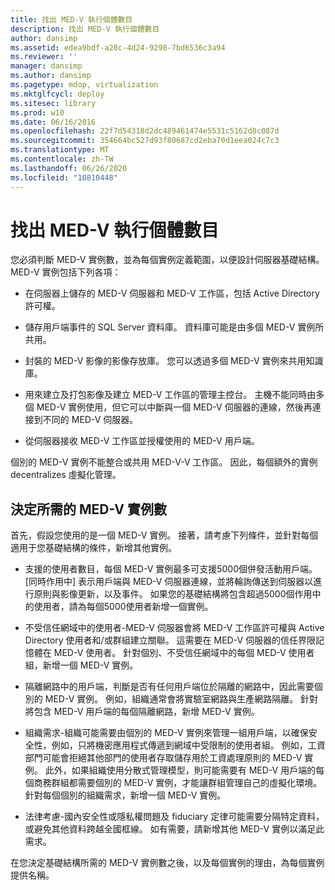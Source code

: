 ```yaml
---
title: 找出 MED-V 執行個體數目
description: 找出 MED-V 執行個體數目
author: dansimp
ms.assetid: edea9bdf-a28c-4d24-9298-7bd6536c3a94
ms.reviewer: ''
manager: dansimp
ms.author: dansimp
ms.pagetype: mdop, virtualization
ms.mktglfcycl: deploy
ms.sitesec: library
ms.prod: w10
ms.date: 06/16/2016
ms.openlocfilehash: 22f7d54318d2dc489461474e5531c5162d8c087d
ms.sourcegitcommit: 354664bc527d93f80687cd2eba70d1eea024c7c3
ms.translationtype: MT
ms.contentlocale: zh-TW
ms.lasthandoff: 06/26/2020
ms.locfileid: "10810448"
---
```

# 找出 MED-V 執行個體數目


您必須判斷 MED-V 實例數，並為每個實例定義範圍，以便設計伺服器基礎結構。 MED-V 實例包括下列各項：

-   在伺服器上儲存的 MED-V 伺服器和 MED-V 工作區，包括 Active Directory 許可權。

-   儲存用戶端事件的 SQL Server 資料庫。 資料庫可能是由多個 MED-V 實例所共用。

-   封裝的 MED-V 影像的影像存放庫。 您可以透過多個 MED-V 實例來共用知識庫。

-   用來建立及打包影像及建立 MED-V 工作區的管理主控台。 主機不能同時由多個 MED-V 實例使用，但它可以中斷與一個 MED-V 伺服器的連線，然後再連接到不同的 MED-V 伺服器。

-   從伺服器接收 MED-V 工作區並授權使用的 MED-V 用戶端。

個別的 MED-V 實例不能整合或共用 MED-V-V 工作區。 因此，每個額外的實例 decentralizes 虛擬化管理。

## 決定所需的 MED-V 實例數


首先，假設您使用的是一個 MED-V 實例。 接著，請考慮下列條件，並針對每個適用于您基礎結構的條件，新增其他實例。

-   支援的使用者數目，每個 MED-V 實例最多可支援5000個併發活動用戶端。 [同時作用中] 表示用戶端與 MED-V 伺服器連線，並將輪詢傳送到伺服器以進行原則與影像更新，以及事件。 如果您的基礎結構將包含超過5000個作用中的使用者，請為每個5000使用者新增一個實例。

-   不受信任網域中的使用者-MED-V 伺服器會將 MED-V 工作區許可權與 Active Directory 使用者和/或群組建立關聯。 這需要在 MED-V 伺服器的信任界限記憶體在 MED-V 使用者。 針對個別、不受信任網域中的每個 MED-V 使用者組，新增一個 MED-V 實例。

-   隔離網路中的用戶端，判斷是否有任何用戶端位於隔離的網路中，因此需要個別的 MED-V 實例。 例如，組織通常會將實驗室網路與生產網路隔離。 針對將包含 MED-V 用戶端的每個隔離網路，新增 MED-V 實例。

-   組織需求-組織可能需要由個別的 MED-V 實例來管理一組用戶端，以確保安全性，例如，只將機密應用程式傳遞到網域中受限制的使用者組。 例如，工資部門可能會拒絕其他部門的使用者存取儲存用於工資處理原則的 MED-V 實例。 此外，如果組織使用分散式管理模型，則可能需要有 MED-V 用戶端的每個商務群組都需要個別的 MED-V 實例，才能讓群組管理自己的虛擬化環境。 針對每個個別的組織需求，新增一個 MED-V 實例。

-   法律考慮-國內安全性或隱私權問題及 fiduciary 定律可能需要分隔特定資料，或避免其他資料跨越全國框線。 如有需要，請新增其他 MED-V 實例以滿足此需求。

在您決定基礎結構所需的 MED-V 實例數之後，以及每個實例的理由，為每個實例提供名稱。

 

 





